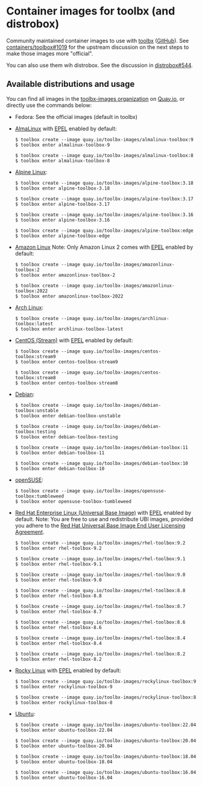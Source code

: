 # Container images for toolbx (and distrobox)

Community maintained container images to use with [toolbx] ([GitHub]). See
[containers/toolbox#1019] for the upstream discussion on the next steps to make
those images more "official".

You can also use them wih distrobox. See the discussion in
[distrobox#544](https://github.com/89luca89/distrobox/issues/544).

## Available distributions and usage

You can find all images in the [toolbx-images organization] on [Quay.io], or
directly use the commands below:

- Fedora: See the official images (default in toolbx)

- [AlmaLinux] with [EPEL] enabled by default:
  ```
  $ toolbox create --image quay.io/toolbx-images/almalinux-toolbox:9
  $ toolbox enter almalinux-toolbox-9

  $ toolbox create --image quay.io/toolbx-images/almalinux-toolbox:8
  $ toolbox enter almalinux-toolbox-8
  ```

- [Alpine Linux]:
  ```
  $ toolbox create --image quay.io/toolbx-images/alpine-toolbox:3.18
  $ toolbox enter alpine-toolbox-3.18

  $ toolbox create --image quay.io/toolbx-images/alpine-toolbox:3.17
  $ toolbox enter alpine-toolbox-3.17

  $ toolbox create --image quay.io/toolbx-images/alpine-toolbox:3.16
  $ toolbox enter alpine-toolbox-3.16

  $ toolbox create --image quay.io/toolbx-images/alpine-toolbox:edge
  $ toolbox enter alpine-toolbox-edge
  ```

- [Amazon Linux] Note: Only Amazon Linux 2 comes with [EPEL] enabled by default:
  ```
  $ toolbox create --image quay.io/toolbx-images/amazonlinux-toolbox:2
  $ toolbox enter amazonlinux-toolbox-2

  $ toolbox create --image quay.io/toolbx-images/amazonlinux-toolbox:2022
  $ toolbox enter amazonlinux-toolbox-2022
  ```

- [Arch Linux]:
  ```
  $ toolbox create --image quay.io/toolbx-images/archlinux-toolbox:latest
  $ toolbox enter archlinux-toolbox-latest
  ```

- [CentOS (Stream)] with [EPEL] enabled by default:
  ```
  $ toolbox create --image quay.io/toolbx-images/centos-toolbox:stream9
  $ toolbox enter centos-toolbox-stream9

  $ toolbox create --image quay.io/toolbx-images/centos-toolbox:stream8
  $ toolbox enter centos-toolbox-stream8
  ```

- [Debian]:
  ```
  $ toolbox create --image quay.io/toolbx-images/debian-toolbox:unstable
  $ toolbox enter debian-toolbox-unstable

  $ toolbox create --image quay.io/toolbx-images/debian-toolbox:testing
  $ toolbox enter debian-toolbox-testing

  $ toolbox create --image quay.io/toolbx-images/debian-toolbox:11
  $ toolbox enter debian-toolbox-11

  $ toolbox create --image quay.io/toolbx-images/debian-toolbox:10
  $ toolbox enter debian-toolbox-10
  ```

- [openSUSE]:
  ```
  $ toolbox create --image quay.io/toolbx-images/opensuse-toolbox:tumbleweed
  $ toolbox enter opensuse-toolbox-tumbleweed
  ```

- [Red Hat Enterprise Linux (Universal Base Image)] with [EPEL] enabled by
  default. Note: You are free to use and redistribute UBI images, provided you
  adhere to the [Red Hat Universal Base Image End User Licensing Agreement].
  ```
  $ toolbox create --image quay.io/toolbx-images/rhel-toolbox:9.2
  $ toolbox enter rhel-toolbox-9.2

  $ toolbox create --image quay.io/toolbx-images/rhel-toolbox:9.1
  $ toolbox enter rhel-toolbox-9.1

  $ toolbox create --image quay.io/toolbx-images/rhel-toolbox:9.0
  $ toolbox enter rhel-toolbox-9.0

  $ toolbox create --image quay.io/toolbx-images/rhel-toolbox:8.8
  $ toolbox enter rhel-toolbox-8.8

  $ toolbox create --image quay.io/toolbx-images/rhel-toolbox:8.7
  $ toolbox enter rhel-toolbox-8.7

  $ toolbox create --image quay.io/toolbx-images/rhel-toolbox:8.6
  $ toolbox enter rhel-toolbox-8.6

  $ toolbox create --image quay.io/toolbx-images/rhel-toolbox:8.4
  $ toolbox enter rhel-toolbox-8.4

  $ toolbox create --image quay.io/toolbx-images/rhel-toolbox:8.2
  $ toolbox enter rhel-toolbox-8.2
  ```

- [Rocky Linux] with [EPEL] enabled by default:
  ```
  $ toolbox create --image quay.io/toolbx-images/rockylinux-toolbox:9
  $ toolbox enter rockylinux-toolbox-9

  $ toolbox create --image quay.io/toolbx-images/rockylinux-toolbox:8
  $ toolbox enter rockylinux-toolbox-8
  ```

- [Ubuntu]:
  ```
  $ toolbox create --image quay.io/toolbx-images/ubuntu-toolbox:22.04
  $ toolbox enter ubuntu-toolbox-22.04

  $ toolbox create --image quay.io/toolbx-images/ubuntu-toolbox:20.04
  $ toolbox enter ubuntu-toolbox-20.04

  $ toolbox create --image quay.io/toolbx-images/ubuntu-toolbox:18.04
  $ toolbox enter ubuntu-toolbox-18.04

  $ toolbox create --image quay.io/toolbx-images/ubuntu-toolbox:16.04
  $ toolbox enter ubuntu-toolbox-16.04
  ```

[toolbx]: https://containertoolbx.org
[GitHub]: https://github.com/containers/toolbox
[containers/toolbox#1019]: https://github.com/containers/toolbox/issues/1019
[toolbx-images organization]: https://quay.io/organization/toolbx-images
[Quay.io]: https://quay.io/
[AlmaLinux]: https://hub.docker.com/_/almalinux
[Alpine Linux]: https://hub.docker.com/_/alpine
[Amazon Linux]: https://gallery.ecr.aws/amazonlinux/amazonlinux
[Arch Linux]: https://hub.docker.com/_/archlinux/
[CentOS (Stream)]: https://www.centos.org/centos-stream/
[EPEL]: https://docs.fedoraproject.org/en-US/epel/
[Debian]: https://hub.docker.com/_/debian
[Red Hat Enterprise Linux (Universal Base Image)]: https://developers.redhat.com/products/rhel/ubi
[Red Hat Universal Base Image End User Licensing Agreement]: https://www.redhat.com/licenses/EULA_Red_Hat_Universal_Base_Image_English_20190422.pdf
[Rocky Linux]: https://hub.docker.com/_/rockylinux
[Ubuntu]: https://hub.docker.com/_/ubuntu
[openSUSE]: https://registry.opensuse.org/cgi-bin/cooverview?srch_term=project%3D%5EopenSUSE%3AContainers%3A+container%3Dtoolbox

